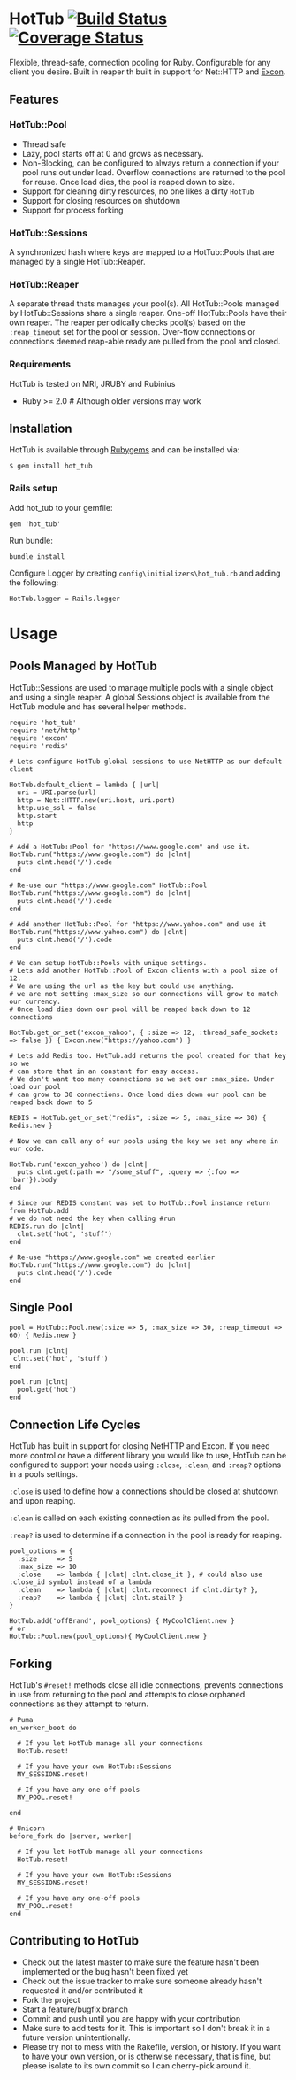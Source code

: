 # HotTub [![Build Status](https://travis-ci.org/JoshMcKin/hot_tub.png?branch=master)](https://travis-ci.org/JoshMcKin/hot_tub) [![Coverage Status](https://coveralls.io/repos/JoshMcKin/hot_tub/badge.png?branch=master)](https://coveralls.io/r/JoshMcKin/hot_tub)

Flexible, thread-safe, connection pooling for Ruby. Configurable for any client you desire. Built in reaper th built in support for Net::HTTP and [Excon](https://github.com/excon/excon).

## Features

### HotTub::Pool

* Thread safe
* Lazy, pool starts off at 0 and grows as necessary.
* Non-Blocking, can be configured to always return a connection if your pool runs out under load. Overflow connections are returned to the pool for reuse. Once load dies, the pool is reaped down to size.
* Support for cleaning dirty resources, no one likes a dirty `HotTub`
* Support for closing resources on shutdown
* Support for process forking


### HotTub::Sessions

A synchronized hash where keys are mapped to a HotTub::Pools that are managed by a single HotTub::Reaper.


### HotTub::Reaper

A separate thread thats manages your pool(s). All HotTub::Pools managed by HotTub::Sessions share a single reaper. One-off HotTub::Pools have their own reaper. The reaper periodically checks pool(s) based on the `:reap_timeout` set for the pool or session. Over-flow connections or connections deemed reap-able ready are pulled from the pool and closed.


### Requirements

HotTub is tested on MRI, JRUBY and Rubinius
* Ruby >= 2.0 # Although older versions may work


## Installation

HotTub is available through [Rubygems](https://rubygems.org/gems/hot_tub) and can be installed via:

    $ gem install hot_tub


### Rails setup

Add hot_tub to your gemfile:
    
    gem 'hot_tub'

Run bundle:
    
    bundle install

Configure Logger by creating `config\initializers\hot_tub.rb` and adding the following:
    
    HotTub.logger = Rails.logger


# Usage 

## Pools Managed by HotTub

HotTub::Sessions are used to manage multiple pools with a single object and using a single reaper. 
A global Sessions object is available from the HotTub module and has several helper methods.
  
    require 'hot_tub'
    require 'net/http'
    require 'excon'
    require 'redis'

    # Lets configure HotTub global sessions to use NetHTTP as our default client

    HotTub.default_client = lambda { |url| 
      uri = URI.parse(url)
      http = Net::HTTP.new(uri.host, uri.port)
      http.use_ssl = false
      http.start
      http 
    }

    # Add a HotTub::Pool for "https://www.google.com" and use it.
    HotTub.run("https://www.google.com") do |clnt|    
      puts clnt.head('/').code
    end

    # Re-use our "https://www.google.com" HotTub::Pool
    HotTub.run("https://www.google.com") do |clnt|    
      puts clnt.head('/').code
    end

    # Add another HotTub::Pool for "https://www.yahoo.com" and use it
    HotTub.run("https://www.yahoo.com") do |clnt|    
      puts clnt.head('/').code
    end

    # We can setup HotTub::Pools with unique settings.
    # Lets add another HotTub::Pool of Excon clients with a pool size of 12.
    # We are using the url as the key but could use anything.
    # we are not setting :max_size so our connections will grow to match our currency.
    # Once load dies down our pool will be reaped back down to 12 connections

    HotTub.get_or_set('excon_yahoo', { :size => 12, :thread_safe_sockets => false }) { Excon.new("https://yahoo.com") }

    # Lets add Redis too. HotTub.add returns the pool created for that key so we
    # can store that in an constant for easy access.
    # We don't want too many connections so we set our :max_size. Under load our pool
    # can grow to 30 connections. Once load dies down our pool can be reaped back down to 5

    REDIS = HotTub.get_or_set("redis", :size => 5, :max_size => 30) { Redis.new } 
      
    # Now we can call any of our pools using the key we set any where in our code.

    HotTub.run('excon_yahoo') do |clnt|    
      puts clnt.get(:path => "/some_stuff", :query => {:foo => 'bar'}).body
    end

    # Since our REDIS constant was set to HotTub::Pool instance return from HotTub.add 
    # we do not need the key when calling #run
    REDIS.run do |clnt|
      clnt.set('hot', 'stuff')
    end

    # Re-use "https://www.google.com" we created earlier
    HotTub.run("https://www.google.com") do |clnt|    
      puts clnt.head('/').code
    end


## Single Pool
    
    pool = HotTub::Pool.new(:size => 5, :max_size => 30, :reap_timeout => 60) { Redis.new }

    pool.run |clnt|
     clnt.set('hot', 'stuff')
    end

    pool.run |clnt|
      pool.get('hot')
    end


## Connection Life Cycles

HotTub has built in support for closing NetHTTP and Excon. If you need more control or have 
a different library you would like to use, HotTub can be configured to support your needs 
using `:close`, `:clean`, and `:reap?` options in a pools settings.

`:close` is used to define how a connections should be closed at shutdown and upon reaping.

`:clean` is called on each existing connection as its pulled from the pool.

`:reap?` is used to determine if a connection in the pool is ready for reaping.

    pool_options = {
      :size     => 5
      :max_size => 10
      :close    => lambda { |clnt| clnt.close_it }, # could also use :close_id symbol instead of a lambda
      :clean    => lambda { |clnt| clnt.reconnect if clnt.dirty? },
      :reap?    => lambda { |clnt| clnt.stail? }
    }

    HotTub.add('offBrand', pool_options) { MyCoolClient.new }
    # or
    HotTub::Pool.new(pool_options){ MyCoolClient.new }


## Forking

HotTub's `#reset!` methods close all idle connections, prevents connections in use from returning
to the pool and attempts to close orphaned connections as they attempt to return.

    # Puma
    on_worker_boot do

      # If you let HotTub manage all your connections
      HotTub.reset!

      # If you have your own HotTub::Sessions
      MY_SESSIONS.reset!

      # If you have any one-off pools
      MY_POOL.reset!

    end

    # Unicorn
    before_fork do |server, worker|

      # If you let HotTub manage all your connections
      HotTub.reset!

      # If you have your own HotTub::Sessions
      MY_SESSIONS.reset!

      # If you have any one-off pools
      MY_POOL.reset!
    end


## Contributing to HotTub
 
* Check out the latest master to make sure the feature hasn't been implemented or the bug hasn't been fixed yet
* Check out the issue tracker to make sure someone already hasn't requested it and/or contributed it
* Fork the project
* Start a feature/bugfix branch
* Commit and push until you are happy with your contribution
* Make sure to add tests for it. This is important so I don't break it in a future version unintentionally.
* Please try not to mess with the Rakefile, version, or history. If you want to have your own version, or is otherwise necessary, that is fine, but please isolate to its own commit so I can cherry-pick around it.